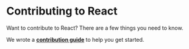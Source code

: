 # Contributing to React

Want to contribute to React? There are a few things you need to know.

We wrote a **[contribution guide](https://reactjs.org/docs/how-to-contribute.html)** to help you get started.

